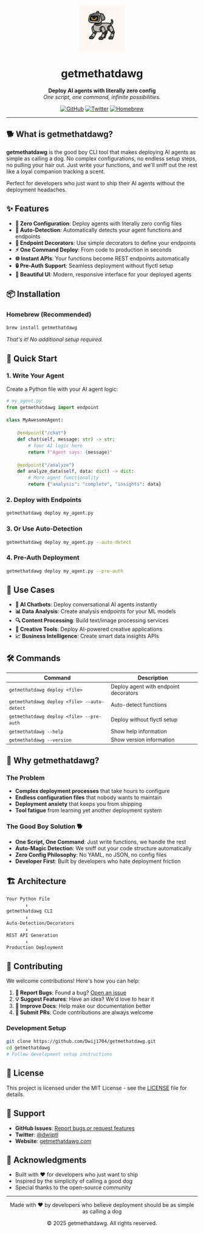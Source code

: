 <div align="center">
  <img src="public/assets/getmethatdawg-logo.png" alt="GetMeThatDawg Logo" width="120" height="120">
  
  # getmethatdawg

  **Deploy AI agents with literally zero config**  
  *One script, one command, infinite possibilities.*

  [![GitHub](https://img.shields.io/badge/GitHub-getmethatdawg-blue?style=flat-square&logo=github)](https://github.com/Dwij1704/getmethatdawg)
  [![Twitter](https://img.shields.io/badge/Twitter-@dwijptl-1DA1F2?style=flat-square&logo=twitter)](https://x.com/dwijptl)
  [![Homebrew](https://img.shields.io/badge/Homebrew-Install-FBB040?style=flat-square&logo=homebrew)](https://brew.sh/)

</div>

---

## 🐕 What is getmethatdawg?

**getmethatdawg** is the good boy CLI tool that makes deploying AI agents as simple as calling a dog. No complex configurations, no endless setup steps, no pulling your hair out. Just write your functions, and we'll sniff out the rest like a loyal companion tracking a scent.

Perfect for developers who just want to ship their AI agents without the deployment headaches.

## ✨ Features

- **🚀 Zero Configuration**: Deploy agents with literally zero config files
- **🎯 Auto-Detection**: Automatically detects your agent functions and endpoints
- **🔧 Endpoint Decorators**: Use simple decorators to define your endpoints
- **⚡ One Command Deploy**: From code to production in seconds
- **🌐 Instant APIs**: Your functions become REST endpoints automatically
- **🔒 Pre-Auth Support**: Seamless deployment without flyctl setup
- **🎨 Beautiful UI**: Modern, responsive interface for your deployed agents

## 📦 Installation

### Homebrew (Recommended)

```bash
brew install getmethatdawg
```

*That's it! No additional setup required.*

## 🚀 Quick Start

### 1. Write Your Agent

Create a Python file with your AI agent logic:

```python
# my_agent.py
from getmethatdawg import endpoint

class MyAwesomeAgent:
    
    @endpoint("/chat")
    def chat(self, message: str) -> str:
        # Your AI logic here
        return f"Agent says: {message}"
    
    @endpoint("/analyze") 
    def analyze_data(self, data: dict) -> dict:
        # More agent functionality
        return {"analysis": "complete", "insights": data}
```

### 2. Deploy with Endpoints

```bash
getmethatdawg deploy my_agent.py
```

### 3. Or Use Auto-Detection

```bash
getmethatdawg deploy my_agent.py --auto-detect
```

### 4. Pre-Auth Deployment

```bash
getmethatdawg deploy my_agent.py --pre-auth
```

## 🎯 Use Cases

- **🤖 AI Chatbots**: Deploy conversational AI agents instantly
- **📊 Data Analysis**: Create analysis endpoints for your ML models
- **🔍 Content Processing**: Build text/image processing services
- **🎨 Creative Tools**: Deploy AI-powered creative applications
- **📈 Business Intelligence**: Create smart data insights APIs

## 🛠️ Commands

| Command | Description |
|---------|-------------|
| `getmethatdawg deploy <file>` | Deploy agent with endpoint decorators |
| `getmethatdawg deploy <file> --auto-detect` | Auto-detect functions |
| `getmethatdawg deploy <file> --pre-auth` | Deploy without flyctl setup |
| `getmethatdawg --help` | Show help information |
| `getmethatdawg --version` | Show version information |

## 🌟 Why getmethatdawg?

### The Problem
- **Complex deployment processes** that take hours to configure
- **Endless configuration files** that nobody wants to maintain
- **Deployment anxiety** that keeps you from shipping
- **Tool fatigue** from learning yet another deployment system

### The Good Boy Solution 🐕
- **One Script, One Command**: Just write functions, we handle the rest
- **Auto-Magic Detection**: We sniff out your code structure automatically
- **Zero Config Philosophy**: No YAML, no JSON, no config files
- **Developer First**: Built by developers who hate deployment friction

## 🏗️ Architecture

```
Your Python File
       ↓
getmethatdawg CLI
       ↓
Auto-Detection/Decorators
       ↓
REST API Generation
       ↓
Production Deployment
```

## 🤝 Contributing

We welcome contributions! Here's how you can help:

1. **🐛 Report Bugs**: Found a bug? [Open an issue](https://github.com/Dwij1704/getmethatdawg/issues)
2. **💡 Suggest Features**: Have an idea? We'd love to hear it
3. **📝 Improve Docs**: Help make our documentation better
4. **🔧 Submit PRs**: Code contributions are always welcome

### Development Setup

```bash
git clone https://github.com/Dwij1704/getmethatdawg.git
cd getmethatdawg
# Follow development setup instructions
```

## 📄 License

This project is licensed under the MIT License - see the [LICENSE](LICENSE) file for details.

## 🐾 Support

- **GitHub Issues**: [Report bugs or request features](https://github.com/Dwij1704/getmethatdawg/issues)
- **Twitter**: [@dwijptl](https://x.com/dwijptl)
- **Website**: [getmethatdawg.com](https://getmethatdawg.com)

## 🎉 Acknowledgments

- Built with ❤️ for developers who just want to ship
- Inspired by the simplicity of calling a good dog
- Special thanks to the open-source community

---

<div align="center">
  <p>Made with ❤️ by developers who believe deployment should be as simple as calling a dog</p>
  <p>© 2025 getmethatdawg. All rights reserved.</p>
</div>
